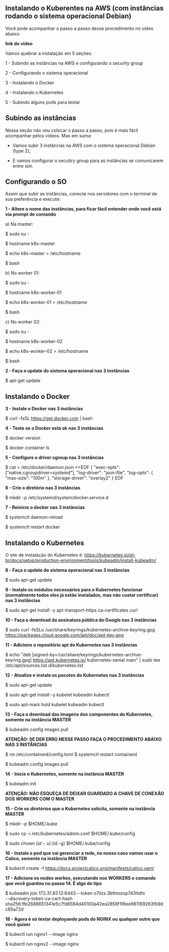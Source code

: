 ## Instalando o Kuberentes na AWS (com instâncias rodando o sistema operacional Debian)

Você pode acompanhar o passo a passo desse procedimento no vídeo abaixo:

__link do vídeo__

Vamos quebrar a instalação em 5 seções:

1 - Subindo as instâncias na AWS e configurando o security group

2 - Configurando o sistema operacional

3 - Instalando o Docker

4 - Instalando o Kubernetes

5 - Subindo alguns pods para testar


## Subindo as instâncias
Nessa seção não vou colocar o passo a passo, pois é mais fácil acompanhar pelos vídeos. Mas em suma:

* Vamos subir 3 instâncias na AWS com o sistema operacional Debian (type 2);

* E vamos configurar o secutiry group para as instâncias se comunicarem entre sim.

## Configurando o SO
Assim que subir as instâncias, conecte nos servidores com o terminal de sua preferência e execute:

__1 - Altere o nome das instâncias, para ficar fácil entender onde você está via prompt de comando__

a) Na master:

$ sudo su -

$ hostname k8s-master

$ echo k8s-master > /etc/hostname

$ bash

b) No worker 01:

$ sudo su -

$ hostname k8s-worker-01

$ echo k8s-worker-01 > /etc/hostname

$ bash

c) No worker 02:

$ sudo su -

$ hostname k8s-worker-02

$ echo k8s-worker-02 > /etc/hostname

$ bash

__2 - Faça o update do sistema operacional nas 3 instâncias__

$ apt-get update

## Instalando o Docker
__3 - Instale o Docker nas 3 instâncias__

$ curl -fsSL https://get.docker.com | bash

__4 - Teste se o Docker está ok nas 3 instâncias__

$ docker version

$ docker container ls

__5 - Configure o driver cgroup nas 3 instâncias__

$ cat > /etc/docker/daemon.json <<EOF
{
  "exec-opts": ["native.cgroupdriver=systemd"],
  "log-driver": "json-file",
  "log-opts": {
    "max-size": "100m"
  },
  "storage-driver": "overlay2"
}
EOF

__6 - Crie o diretório nas 3 instâncias__
                                      
$ mkdir -p /etc/systemd/system/docker.service.d

__7 - Reinicie o docker nas 3 instâncias__
                                      
$ systemctl daemon-reload
                                      
$ systemctl restart docker

## Instalando o Kubernetes
O site de instalação do Kubernetes é: https://kubernetes.io/pt-br/docs/setup/production-environment/tools/kubeadm/install-kubeadm/

__8 - Faça o update do sistema operacional nas 3 instâncias__
                                      
$ sudo apt-get update

__9 - Instale os módulos necessários para o Kubernetes funcionar (normalmente todos eles já estão instalados, mas não custar certificar) nas 3 instâncias__
                                      
$ sudo apt-get install -y apt-transport-https ca-certificates curl

__10 - Faça o download da assinatura pública do Google nas 3 instâncias__
                                      
$ sudo curl -fsSLo /usr/share/keyrings/kubernetes-archive-keyring.gpg https://packages.cloud.google.com/apt/doc/apt-key.gpg

__11 - Adicione o repositório apt do Kubernetes nas 3 instâncias__
                                      
$ echo "deb [signed-by=/usr/share/keyrings/kubernetes-archive-keyring.gpg] https://apt.kubernetes.io/ kubernetes-xenial main" | sudo tee /etc/apt/sources.list.d/kubernetes.list

__12 - Atualize e instale os pacotes do Kubernetes nas 3 instâncias__
                                      
$ sudo apt-get update
                                      
$ sudo apt-get install -y kubelet kubeadm kubectl
                                      
$ sudo apt-mark hold kubelet kubeadm kubectl

__13 - Faça o download das imagens dos componentes do Kubernetes, somente na instância MASTER__
                                      
$ kubeadm config images pull

__ATENÇÃO: SE DER ERRO NESSE PASSO FAÇA O PROCEDIMENTO ABAIXO NAS 3 INSTÂNCIAS__
                                      
$ rm /etc/containerd/config.toml
$ systemctl restart containerd
                                      
$ kubeadm config images pull

__14 - Inicie o Kubernetes, somente na instância MASTER__
                                      
$ kubeadm init

__ATENÇÃO: NÃO ESQUEÇA DE DEIXAR GUARDADO A CHAVE DE CONEXÃO DOS WORKERS COM O MASTER__

__15 - Crie os diretórios que o Kubernetes solicita, somente na instância MASTER__
                                      
$ mkdir -p $HOME/.kube
                                      
$ sudo cp -i /etc/kubernetes/admin.conf $HOME/.kube/config
                                      
$ sudo chown $(id -u):$(id -g) $HOME/.kube/config

__16 - Instale o pod que vai gerenciar a rede, no nosso caso vamos usar o Calico, somente na instância MASTER__
                                      
$ kubectl create -f https://docs.projectcalico.org/manifests/calico.yaml

__17 - Adicione os nodes workes, executando nos WORKERS o comando que você guardou no passo 14. É algo do tipo__
                                      
$ kubeadm join 172.31.83.12:6443 --token o7ilzx.3bfmozsp743itdfx \
        --discovery-token-ca-cert-hash sha256:ffe2688651341e5c7fd6594d40100a42ea2858f1f8ee981169263fb9dc85a72d

__18 - Agora é só testar deployando pods do NGINX ou qualquer outro que você quiser__
                                      
$ kubectl run nginx1 --image nginx
                                      
$ kubectl run nginx2 --image nginx
